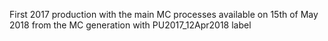 First 2017 production with the main MC processes available on 15th of May 2018 from the MC generation with PU2017_12Apr2018 label 
